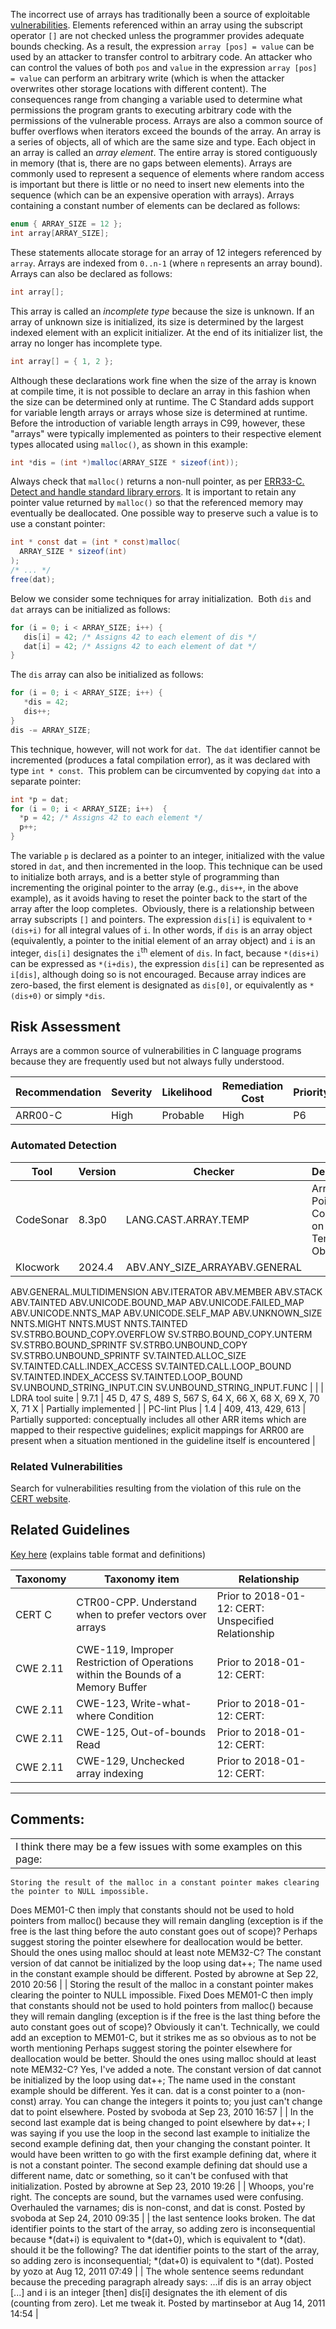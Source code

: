 The incorrect use of arrays has traditionally been a source of exploitable [vulnerabilities](BB.-Definitions_87152273.html#BB.Definitions-vulnerability). Elements referenced within an array using the subscript operator `[]` are not checked unless the programmer provides adequate bounds checking. As a result, the expression `array [pos] = value` can be used by an attacker to transfer control to arbitrary code.
An attacker who can control the values of both `pos` and `value` in the expression `array [pos] = value` can perform an arbitrary write (which is when the attacker overwrites other storage locations with different content). The consequences range from changing a variable used to determine what permissions the program grants to executing arbitrary code with the permissions of the vulnerable process. Arrays are also a common source of buffer overflows when iterators exceed the bounds of the array.
An array is a series of objects, all of which are the same size and type. Each object in an array is called an *array element*. The entire array is stored contiguously in memory (that is, there are no gaps between elements). Arrays are commonly used to represent a sequence of elements where random access is important but there is little or no need to insert new elements into the sequence (which can be an expensive operation with arrays).
Arrays containing a constant number of elements can be declared as follows:
``` java
enum { ARRAY_SIZE = 12 };
int array[ARRAY_SIZE];
```
These statements allocate storage for an array of 12 integers referenced by `array`. Arrays are indexed from `0..n-1` (where `n` represents an array bound). Arrays can also be declared as follows:
``` java
int array[];
```
This array is called an *incomplete type* because the size is unknown. If an array of unknown size is initialized, its size is determined by the largest indexed element with an explicit initializer. At the end of its initializer list, the array no longer has incomplete type.
``` java
int array[] = { 1, 2 };
```
Although these declarations work fine when the size of the array is known at compile time, it is not possible to declare an array in this fashion when the size can be determined only at runtime. The C Standard adds support for variable length arrays or arrays whose size is determined at runtime. Before the introduction of variable length arrays in C99, however, these "arrays" were typically implemented as pointers to their respective element types allocated using `malloc()`, as shown in this example:
``` java
int *dis = (int *)malloc(ARRAY_SIZE * sizeof(int));
```
Always check that `malloc()` returns a non-null pointer, as per [ERR33-C. Detect and handle standard library errors](ERR33-C_%20Detect%20and%20handle%20standard%20library%20errors).
It is important to retain any pointer value returned by `malloc()` so that the referenced memory may eventually be deallocated. One possible way to preserve such a value is to use a constant pointer:
``` java
int * const dat = (int * const)malloc(
  ARRAY_SIZE * sizeof(int)
);
/* ... */
free(dat);
```
Below we consider some techniques for array initialization.  Both `dis` and `dat` arrays can be initialized as follows:
``` java
for (i = 0; i < ARRAY_SIZE; i++) {
   dis[i] = 42; /* Assigns 42 to each element of dis */ 
   dat[i] = 42; /* Assigns 42 to each element of dat */
}
```
The `dis` array can also be initialized as follows:
``` java
for (i = 0; i < ARRAY_SIZE; i++) {
   *dis = 42;
   dis++;
}
dis -= ARRAY_SIZE;
```
This technique, however, will not work for `dat`.  The `dat` identifier cannot be incremented (produces a fatal compilation error), as it was declared with type `int * const`.  This problem can be circumvented by copying `dat` into a separate pointer:
``` java
int *p = dat;
for (i = 0; i < ARRAY_SIZE; i++)  {
  *p = 42; /* Assigns 42 to each element */
  p++;
}
```
The variable `p` is declared as a pointer to an integer, initialized with the value stored in `dat`, and then incremented in the loop. This technique can be used to initialize both arrays, and is a better style of programming than incrementing the original pointer to the array (e.g., `dis++`, in the above example), as it avoids having to reset the pointer back to the start of the array after the loop completes. 
Obviously, there is a relationship between array subscripts `[]` and pointers. The expression `dis[i]` is equivalent to `*(dis+i)` for all integral values of `i`. In other words, if `dis` is an array object (equivalently, a pointer to the initial element of an array object) and `i` is an integer, `dis[i]` designates the `i`<sup>th</sup> element of `dis`. In fact, because `*(dis+i)` can be expressed as `*(i+dis)`, the expression `dis[i]` can be represented as `i[dis]`, although doing so is not encouraged. Because array indices are zero-based, the first element is designated as `dis[0]`, or equivalently as `*(dis+0)` or simply `*dis`.
## Risk Assessment
Arrays are a common source of vulnerabilities in C language programs because they are frequently used but not always fully understood.

| Recommendation | Severity | Likelihood | Remediation Cost | Priority | Level |
| ----|----|----|----|----|----|
| ARR00-C | High | Probable | High | P6 | L2 |

### Automated Detection

| Tool | Version | Checker | Description |
| ----|----|----|----|
| CodeSonar | 8.3p0 | LANG.CAST.ARRAY.TEMP | Array to Pointer Conversion on Temporary Object |
| Klocwork | 2024.4 | ABV.ANY_SIZE_ARRAYABV.GENERAL
ABV.GENERAL.MULTIDIMENSION
ABV.ITERATOR
ABV.MEMBER
ABV.STACK
ABV.TAINTED
ABV.UNICODE.BOUND_MAP
ABV.UNICODE.FAILED_MAP
ABV.UNICODE.NNTS_MAP
ABV.UNICODE.SELF_MAP
ABV.UNKNOWN_SIZE
NNTS.MIGHT
NNTS.MUST
NNTS.TAINTED
SV.STRBO.BOUND_COPY.OVERFLOW
SV.STRBO.BOUND_COPY.UNTERM
SV.STRBO.BOUND_SPRINTF
SV.STRBO.UNBOUND_COPY
SV.STRBO.UNBOUND_SPRINTF
SV.TAINTED.ALLOC_SIZE
SV.TAINTED.CALL.INDEX_ACCESS
SV.TAINTED.CALL.LOOP_BOUND
SV.TAINTED.INDEX_ACCESS
SV.TAINTED.LOOP_BOUND
SV.UNBOUND_STRING_INPUT.CIN
SV.UNBOUND_STRING_INPUT.FUNC |  |
| LDRA tool suite | 9.7.1 | 45 D, 47 S, 489 S, 567 S, 64 X, 66 X, 68 X, 69 X, 70 X, 71 X | Partially implemented |
| PC-lint Plus | 1.4 | 409, 413, 429, 613 | Partially supported: conceptually includes all other ARR items which are mapped to their respective guidelines; explicit mappings for ARR00 are present when a situation mentioned in the guideline itself is encountered |

### Related Vulnerabilities
Search for vulnerabilities resulting from the violation of this rule on the [CERT website](https://www.kb.cert.org/vulnotes/bymetric?searchview&query=FIELD+KEYWORDS+contains+ARR00-C).
## Related Guidelines
[Key here](https://wiki.sei.cmu.edu/confluence/display/c/How+this+Coding+Standard+is+Organized#HowthisCodingStandardisOrganized-RelatedGuidelines) (explains table format and definitions)

| Taxonomy | Taxonomy item | Relationship |
| ----|----|----|
| CERT C | CTR00-CPP. Understand when to prefer vectors over arrays | Prior to 2018-01-12: CERT: Unspecified Relationship |
| CWE 2.11 | CWE-119, Improper Restriction of Operations within the Bounds of a Memory Buffer | Prior to 2018-01-12: CERT: |
| CWE 2.11 | CWE-123, Write-what-where Condition | Prior to 2018-01-12: CERT: |
| CWE 2.11 | CWE-125, Out-of-bounds Read | Prior to 2018-01-12: CERT: |
| CWE 2.11 | CWE-129, Unchecked array indexing | Prior to 2018-01-12: CERT: |

------------------------------------------------------------------------
[](../c/Rec_%2006_%20Arrays%20_ARR_) [](../c/Rec_%2006_%20Arrays%20_ARR_) [](https://wiki.sei.cmu.edu/confluence/pages/viewpage.action?pageId=87152137)
## Comments:

|  |
| ----|
| I think there may be a few issues with some examples on this page:
    Storing the result of the malloc in a constant pointer makes clearing the pointer to NULL impossible.
Does MEM01-C then imply that constants should not be used to hold pointers from malloc() because they will remain dangling (exception is if the free is the last thing before the auto constant goes out of scope)?
Perhaps suggest storing the pointer elsewhere for deallocation would be better.
    Should the ones using malloc should at least note MEM32-C?
    The constant version of dat cannot be initialized by the loop using dat++; The name used in the constant example should be different.
                                        Posted by abrowne at Sep 22, 2010 20:56
                                     |
| 
Storing the result of the malloc in a constant pointer makes clearing the pointer to NULL impossible.
Fixed
Does MEM01-C then imply that constants should not be used to hold pointers from malloc() because they will remain dangling (exception is if the free is the last thing before the auto constant goes out of scope)?
Obviously it can't. Technically, we could add an exception to MEM01-C, but it strikes me as so obvious as to not be worth mentioning 
Perhaps suggest storing the pointer elsewhere for deallocation would be better.
Should the ones using malloc should at least note MEM32-C?
Yes, I've added a note.
The constant version of dat cannot be initialized by the loop using dat++; The name used in the constant example should be different.
Yes it can. dat is a const pointer to a (non-const) array. You can change the integers it points to; you just can't change dat to point elsewhere.
                                        Posted by svoboda at Sep 23, 2010 16:57
                                     |
| In the second last example dat is being changed to point elsewhere by dat++;
I was saying if you use the loop in the second last example to initialize the second example defining dat, then your changing the constant pointer.
It would have been written to go with the first example defining dat, where it is not a constant pointer.
The second example defining dat should use a different name, datc or something, so it can't be confused with that initialization.
                                        Posted by abrowne at Sep 23, 2010 19:26
                                     |
| Whoops, you're right. The concepts are sound, but the varnames used were confusing. Overhauled the varnames; dis is non-const, and dat is const.
                                        Posted by svoboda at Sep 24, 2010 09:35
                                     |
| the last sentence looks broken.
The dat identifier points to the start of the array, so adding zero is inconsequential because *(dat+i) is equivalent to *(dat+0), which is equivalent to *(dat). 
should it be the following?
    The dat identifier points to the start of the array, so adding zero is inconsequential; *(dat+0) is equivalent to *(dat).
                                        Posted by yozo at Aug 12, 2011 07:49
                                     |
| The whole sentence seems redundant because the preceding paragraph already says:
...if dis is an array object [...] and i is an integer [then] dis[i] designates the ith element of dis (counting from zero).
Let me tweak it.
                                        Posted by martinsebor at Aug 14, 2011 14:54
                                     |


